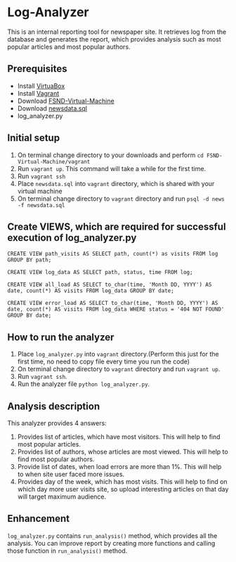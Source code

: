# Log-Analyzer

This is an internal reporting tool for newspaper site. It retrieves log from the database and generates the report, which provides analysis such as most popular articles and most popular authors.

## Prerequisites

- Install [VirtuaBox](https://www.virtualbox.org/wiki/Download_Old_Builds_5_1)
- Install [Vagrant](https://www.vagrantup.com/downloads.html)
- Download [FSND-Virtual-Machine](https://github.com/udacity/fullstack-nanodegree-vm)
- Download [newsdata.sql](https://d17h27t6h515a5.cloudfront.net/topher/2016/August/57b5f748_newsdata/newsdata.zip)
- log_analyzer.py

## Initial setup

1. On terminal change directory to your downloads and perform `cd FSND-Virtual-Machine/vagrant`
2. Run `vagrant up`. This command will take a while for the first time.
3. Run `vagrant ssh`
4. Place `newsdata.sql` into `vagrant` directory, which is shared with your virtual machine
5. On terminal change directory to `vagrant` directory and run `psql -d news -f newsdata.sql`

## Create VIEWS, which are required for successful execution of log_analyzer.py

`CREATE VIEW path_visits AS
SELECT path, count(*) as visits
FROM log
GROUP BY path;`

`CREATE VIEW log_data AS
SELECT path, status, time
FROM log;`

`CREATE VIEW all_load AS
SELECT to_char(time, 'Month DD, YYYY') AS date, count(*) AS visits
FROM log_data
GROUP BY date;`

`CREATE VIEW error_load AS
SELECT to_char(time, 'Month DD, YYYY') AS date, count(*) AS visits
FROM log_data
WHERE status = '404 NOT FOUND'
GROUP BY date;`

## How to run the analyzer

1. Place `log_analyzer.py` into `vagrant` directory.(Perform this just for the first time, no need to copy file every time you run the code)
2. On terminal change directory to `vagrant` directory and run `vagrant up`.
3. Run `vagrant ssh`.
4. Run the analyzer file `python log_analyzer.py`.

## Analysis description

This analyzer provides 4 answers:
1. Provides list of articles, which have most visitors. This will help to find most popular articles.
2. Provides list of authors, whose articles are most viewed. This will help to find most popular authors.
3. Provide list of dates, when load errors are more than 1%. This will help to when site user faced more issues.
4. Provides day of the week, which has most visits. This will help to find on which day more user visits site, so upload interesting articles on that day will target maximum audience.

## Enhancement

`log_analyzer.py` contains `run_analysis()` method, which provides all the analysis. You can improve report by creating more functions and calling those function in `run_analysis()` method.
